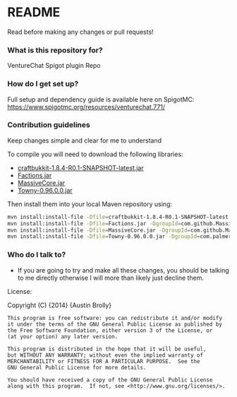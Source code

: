 # README #

Read before making any changes or pull requests!

### What is this repository for? ###

VentureChat Spigot plugin Repo

### How do I get set up? ###

Full setup and dependency guide is available here on SpigotMC: https://www.spigotmc.org/resources/venturechat.771/

### Contribution guidelines ###

Keep changes simple and clear for me to understand

To compile you will need to download the following libraries:

- [craftbukkit-1.8.4-R0.1-SNAPSHOT-latest.jar](https://cdn.getbukkit.org/craftbukkit/craftbukkit-1.8.4-R0.1-SNAPSHOT-latest.jar)
- [Factions.jar](https://www.spigotmc.org/resources/factions.1900/download?version=228044)
- [MassiveCore.jar](https://www.spigotmc.org/resources/factions.1900/download?version=228044)
- [Towny-0.96.0.0.jar](https://github.com/TownyAdvanced/Towny/releases/download/0.96.0.0/Towny.Advanced.0.96.0.0.zip)

Then install them into your local Maven repository using:

```sh
mvn install:install-file -Dfile=craftbukkit-1.8.4-R0.1-SNAPSHOT-latest.jar -DgroupId=org.bukkit -DartifactId=craftbukkit -Dversion=1.8.4-R0.1-SNAPSHOT -Dpackaging=jar
mvn install:install-file -Dfile=Factions.jar -DgroupId=com.github.MassiveCraft -DartifactId=Factions -Dversion=2.14.0 -Dpackaging=jar
mvn install:install-file -Dfile=MassiveCore.jar -DgroupId=com.github.MassiveCraft -DartifactId=MassiveCore -Dversion=2.14.0 -Dpackaging=jar
mvn install:install-file -Dfile=Towny-0.96.0.0.jar -DgroupId=com.palmergames.bukkit.towny -DartifactId=Towny -Dversion=0.96.0.0 -Dpackaging=jar
```

### Who do I talk to? ###

* If you are going to try and make all these changes, you should be talking to me directly otherwise I will more than likely just decline them.

License:

Copyright (C) {2014}  {Austin Brolly}

    This program is free software: you can redistribute it and/or modify
    it under the terms of the GNU General Public License as published by
    the Free Software Foundation, either version 3 of the License, or
    (at your option) any later version.

    This program is distributed in the hope that it will be useful,
    but WITHOUT ANY WARRANTY; without even the implied warranty of
    MERCHANTABILITY or FITNESS FOR A PARTICULAR PURPOSE.  See the
    GNU General Public License for more details.

    You should have received a copy of the GNU General Public License
    along with this program.  If not, see <http://www.gnu.org/licenses/>.